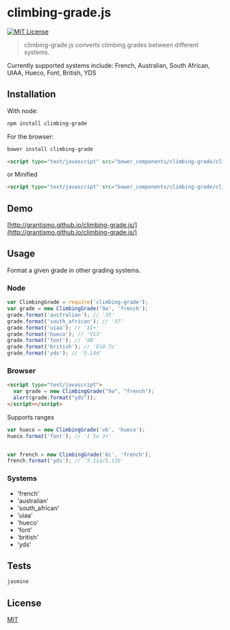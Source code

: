 # climbing-grade.js

[![MIT License][license-image]][license-url]

> climbing-grade.js converts climbing grades between different systems.

Currently supported systems include: French, Australian, South African, UIAA, Hueco, Font, British, YDS

## Installation

With node:

```bash
npm install climbing-grade
```

For the browser:

```bash
bower install climbing-grade
```

```html
<script type="text/javascript" src="bower_components/climbing-grade/climbing-grade.js"></script>
```

or Minified
```html
<script type="text/javascript" src="bower_components/climbing-grade/climbing-grade.min.js"></script>
```

## Demo

[http://grantismo.github.io/climbing-grade.js/](http://grantismo.github.io/climbing-grade.js/)

## Usage

Format a given grade in other grading systems.


### Node

```javascript
var ClimbingGrade = require('climbing-grade'); 
var grade = new ClimbingGrade('9a', 'french');
grade.format('australian'); // '35'
grade.format('south_african'); // '37'
grade.format('uiaa'); // 'XI+'
grade.format('hueco'); // 'V13'
grade.format('font'); // '8B'
grade.format('british'); // 'E10 7c'
grade.format('yds'); // '5.14d'
```

### Browser

```html
<script type="text/javascript">
  var grade = new ClimbingGrade("9a", "french");
  alert(grade.format("yds"));
</script></script>
```

Supports ranges 

```javascript
var hueco = new ClimbingGrade('vb', 'hueco');
hueco.format('font'); // '1 to 3+'


var french = new ClimbingGrade('6c', 'french');
french.format('yds'); // '5.11a/5.11b'
```

### Systems

* 'french'
* 'australian'
* 'south_african'
* 'uiaa'
* 'hueco'
* 'font'
* 'british'
* 'yds'


## Tests

```bash
jasmine
```

## License

[MIT][license-url]

[license-image]: http://img.shields.io/badge/license-MIT-blue.svg?style=flat
[license-url]: LICENSE
